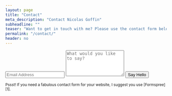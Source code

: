 ```yaml
---
layout: page
title: "Contact"
meta_description: "Contact Nicolas Goffin"
subheadline: ""
teaser: "Want to get in touch with me? Please use the contact form below."
permalink: "/contact/"
header: no
---
```


<div class="panel">
<!-- <iframe width="100%" height="650" frameborder="0" scrolling="no" src="https://phlowmedia.wufoo.com/embed/z7x3k1/"></iframe>
-->
  <form action="https://formspree.io/colapili@hotmail.fr" method="POST" class="form-stacked form-light">
    <input type="text" name="email" class="input mobile-block" placeholder="Email Address">
    <textarea type="text" name="content" class="input mobile-block" rows="5" placeholder="What would you like to say?"></textarea>
    <input type="submit" class="button button-blue button-big mobile-block" value="Say Hello">
  </form>
</div>

<sub>
    Pssst! If you need a fabulous contact form for your website, I suggest you use [Formspree][1].
</sub>


 [1]: https://formspree.io/
